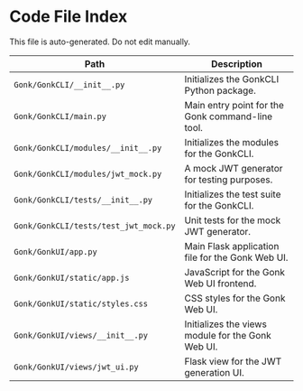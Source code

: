 # Code File Index

This file is auto-generated. Do not edit manually.

| Path | Description |
|------|-------------|
| `Gonk/GonkCLI/__init__.py` | Initializes the GonkCLI Python package. |
| `Gonk/GonkCLI/main.py` | Main entry point for the Gonk command-line tool. |
| `Gonk/GonkCLI/modules/__init__.py` | Initializes the modules for the GonkCLI. |
| `Gonk/GonkCLI/modules/jwt_mock.py` | A mock JWT generator for testing purposes. |
| `Gonk/GonkCLI/tests/__init__.py` | Initializes the test suite for the GonkCLI. |
| `Gonk/GonkCLI/tests/test_jwt_mock.py` | Unit tests for the mock JWT generator. |
| `Gonk/GonkUI/app.py` | Main Flask application file for the Gonk Web UI. |
| `Gonk/GonkUI/static/app.js` | JavaScript for the Gonk Web UI frontend. |
| `Gonk/GonkUI/static/styles.css` | CSS styles for the Gonk Web UI. |
| `Gonk/GonkUI/views/__init__.py` | Initializes the views module for the Gonk Web UI. |
| `Gonk/GonkUI/views/jwt_ui.py` | Flask view for the JWT generation UI. |
